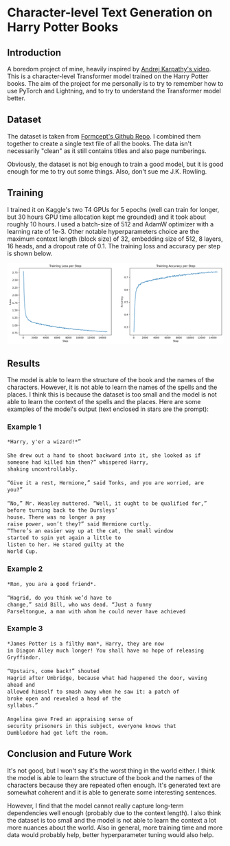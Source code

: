 # Character-level Text Generation on Harry Potter Books

## Introduction

A boredom project of mine, heavily inspired by [Andrej Karpathy's video](https://www.youtube.com/watch?v=kCc8FmEb1nY&t=2156s).
This is a character-level Transformer model trained on the Harry Potter books. The aim of the project for me personally is to try to remember how to use PyTorch and Lightning, and to try to understand the Transformer model better.

## Dataset

The dataset is taken from [Formcept's Github Repo](https://github.com/formcept/whiteboard/tree/master/nbviewer/notebooks/data/harrypotter). I combined them together to create a single text file of all the books. The data isn't necessarily "clean" as it still contains titles and also page numberings. 

Obviously, the dataset is not big enough to train a good model, but it is good enough for me to try out some things. Also, don't sue me J.K. Rowling.

## Training

I trained it on Kaggle's two T4 GPUs for 5 epochs (well can train for longer, but 30 hours GPU time allocation kept me grounded) and it took about roughly 10 hours. I used a batch-size of 512 and AdamW optimizer with a learning rate of 1e-3. Other notable hyperparameters choice are the maximum context length (block size) of 32, embedding size of 512, 8 layers, 16 heads, and a dropout rate of 0.1. The training loss and accuracy per step is shown below.

![Training Loss and Accuracy per Step](fig/training_loss_acc_step.png)

## Results

The model is able to learn the structure of the book and the names of the characters. However, it is not able to learn the names of the spells and the places. I think this is because the dataset is too small and the model is not able to learn the context of the spells and the places. Here are some examples of the model's output (text enclosed in stars are the prompt):

### Example 1

```text
*Harry, y'er a wizard!*” 

She drew out a hand to shoot backward into it, she looked as if 
someone had killed him then?” whispered Harry, 
shaking uncontrollably. 

“Give it a rest, Hermione,” said Tonks, and you are worried, are 
you?” 

“No,” Mr. Weasley muttered. “Well, it ought to be qualified for,” 
before turning back to the Dursleys’ 
house. There was no longer a pay 
raise power, won’t they?” said Hermione curtly. 
“There’s an easier way up at the cat, the small window 
started to spin yet again a little to 
listen to her. He stared guilty at the 
World Cup.
```

### Example 2

```text
*Ron, you are a good friend*. 

“Hagrid, do you think we’d have to 
change,” said Bill, who was dead. “Just a funny 
Parseltongue, a man with whom he could never have achieved 
```

### Example 3

```text
*James Potter is a filthy man*, Harry, they are now 
in Diagon Alley much longer! You shall have no hope of releasing Gryffindor. 

“Upstairs, come back!” shouted 
Hagrid after Umbridge, because what had happened the door, waving ahead and 
allowed himself to smash away when he saw it: a patch of 
broke open and revealed a head of the 
syllabus.” 

Angelina gave Fred an appraising sense of 
security prisoners in this subject, everyone knows that 
Dumbledore had got left the room.
```

## Conclusion and Future Work

It's not good, but I won't say it's the worst thing in the world either. I think the model is able to learn the structure of the book and the names of the characters because they are repeated often enough. It's generated text are somewhat coherent and it is able to generate some interesting sentences.

However, I find that the model cannot really capture long-term dependencies well enough (probably due to the context length). I also think the dataset is too small and the model is not able to learn the context a lot more nuances about the world. Also in general, more training time and more data would probably help, better hyperparameter tuning would also help.
